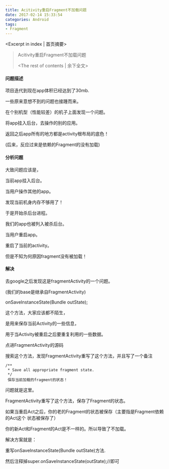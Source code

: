 ```yaml
---
title: Acitivity重启Fragment不加载问题
date: 2017-02-14 15:33:54
categories: Android
tags:
- Fragment
---
```

<Excerpt in index | 首页摘要> 
> Acitivity重启Fragment不加载问题
>
> <!-- more -->
> <The rest of contents | 余下全文>  



####  问题描述  #####

项目迭代到现在app体积已经达到了30mb.

一些原来意想不到的问题也接踵而来。

在个别机型（性能较差）的机子上面发现一个问题。

将app挂入后台，去操作的别的应用。

返回之后app所有的地方都是activity根布局的底色！

(后来，反应过来是依赖的Fragment的没有加载)



####  分析问题  ####

大致问题应该是，

当前app挂入后台。

当用户操作其他的app。

发现当前机身内存不够用了！

于是开始杀后台进程。

我们的app也被列入被杀后台。

当用户重启app。

重启了当前的activity。

但是不知为何原因fragment没有被加载！



####  解决  ####

去google之后发现这是fragmentActivity的一个问题。

(我们的base是继承自FragmentActivity)

onSaveInstanceState(Bundle outState);

这个方法，大家应该都不陌生，

是用来保存当前Activity的一些信息，

用于当Activity被重启之后要重复利用的一些数据。



点进FragmentActivity的源码

搜索这个方法，发现FragmentActivity重写了这个方法，并且写了一个备注

```
/**
 * Save all appropriate fragment state.
 */
 保存当前加载的fragment的状态！
```

问题就是这里。

FragmentActivity重写了这个方法，保存了Fragment的状态。

如果当重启Act之后，你的老的Fragment的状态被保存（主要指是Fragment依赖的Act这个 状态被保存了）

你的新Act和Fragment的Act是不一样的。所以导致了不加载。

解决方案就是：

重写onSaveInstanceState(Bundle outState)方法.

然后注释掉super.onSaveInstanceState(outState);//即可